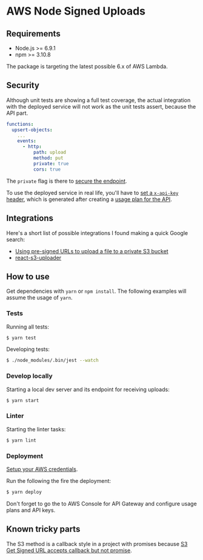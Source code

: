 # AWS Node Signed Uploads

## Requirements

- Node.js >= 6.9.1
- npm >= 3.10.8

The package is targeting the latest possible 6.x of AWS Lambda.

## Security

Although unit tests are showing a full test coverage, the actual integration with the deployed service will not work as the unit tests assert, because the API part.

```yaml
functions:
  upsert-objects:
    ...
    events:
      - http:
          path: upload
          method: put
          private: true
          cors: true
```

The `private` flag is there to [secure the endpoint](https://github.com/dherault/serverless-offline#aws-api-gateway-features).

To use the deployed service in real life, you'll have to [set a `x-api-key` header](http://docs.aws.amazon.com/apigateway/latest/developerguide/how-to-use-postman-to-call-api.html), which is generated after creating a [usage plan for the API](http://docs.aws.amazon.com/apigateway/latest/developerguide/api-gateway-api-usage-plans.html).

## Integrations

Here's a short list of possible integrations I found making a quick Google search:

- [Using pre-signed URLs to upload a file to a private S3 bucket](https://sanderknape.com/2017/08/using-pre-signed-urls-upload-file-private-s3-bucket/)
- [react-s3-uploader](https://www.npmjs.com/package/react-s3-uploader)

## How to use

Get dependencies with `yarn` or `npm install`. The following examples will assume the usage of `yarn`.

### Tests

Running all tests:

```bash
$ yarn test
```

Developing tests:

```bash
$ ./node_modules/.bin/jest --watch
```

### Develop locally

Starting a local dev server and its endpoint for receiving uploads:

```bash
$ yarn start
```

### Linter

Starting the linter tasks:

```bash
$ yarn lint
```

### Deployment

[Setup your AWS credentials](https://serverless.com/framework/docs/providers/aws/guide/credentials/).

Run the following the fire the deployment:

```bash
$ yarn deploy
```

Don't forget to go the to AWS Console for API Gateway and configure usage plans and API keys.

## Known tricky parts

The S3 method is a callback style in a project with promises because [S3 Get Signed URL accepts callback but not promise](https://github.com/aws/aws-sdk-js/issues/1008).
